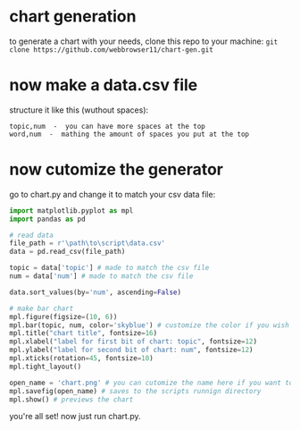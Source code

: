 # chart generation
to generate a chart with your needs, clone this repo to your machine: `git clone https://github.com/webbrowser11/chart-gen.git`
# now make a data.csv file
structure it like this (wuthout spaces):
```
topic,num  -  you can have more spaces at the top
word,num  -  mathing the amount of spaces you put at the top
```
# now cutomize the generator
go to chart.py and change it to match your csv data file:
```python
import matplotlib.pyplot as mpl
import pandas as pd

# read data
file_path = r'\path\to\script\data.csv'
data = pd.read_csv(file_path)

topic = data['topic'] # made to match the csv file
num = data['num'] # made to match the csv file

data.sort_values(by='num', ascending=False)

# make bar chart
mpl.figure(figsize=(10, 6))
mpl.bar(topic, num, color='skyblue') # customize the color if you wish to.
mpl.title("chart title", fontsize=16)
mpl.xlabel("label for first bit of chart: topic", fontsize=12)
mpl.ylabel("label for second bit of chart: num", fontsize=12)
mpl.xticks(rotation=45, fontsize=10)
mpl.tight_layout()

open_name = 'chart.png' # you can cutomize the name here if you want to, and it does save as this name
mpl.savefig(open_name) # saves to the scripts runnign directory
mpl.show() # previews the chart
```
you're all set! now just run chart.py.
